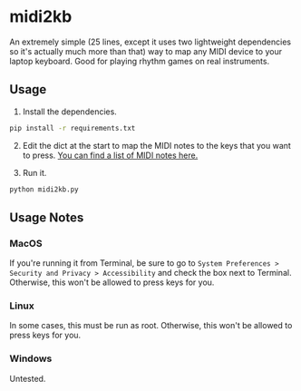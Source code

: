 # midi2kb

An extremely simple (25 lines, except it uses two lightweight dependencies so it's actually much more than that) way to map any MIDI device to your laptop keyboard. Good for playing rhythm games on real instruments.

## Usage

1. Install the dependencies.

```bash
pip install -r requirements.txt
```

2. Edit the dict at the start to map the MIDI notes to the keys that you want to press. [You can find a list of MIDI notes here.](http://www.inspiredacoustics.com/en/MIDI_note_numbers_and_center_frequencies)

3. Run it.

```bash
python midi2kb.py
```

## Usage Notes

### MacOS

If you're running it from Terminal, be sure to go to `System Preferences > Security and Privacy > Accessibility` and check the box next to Terminal. Otherwise, this won't be allowed to press keys for you.

### Linux

In some cases, this must be run as root. Otherwise, this won't be allowed to press keys for you.

### Windows

Untested.
